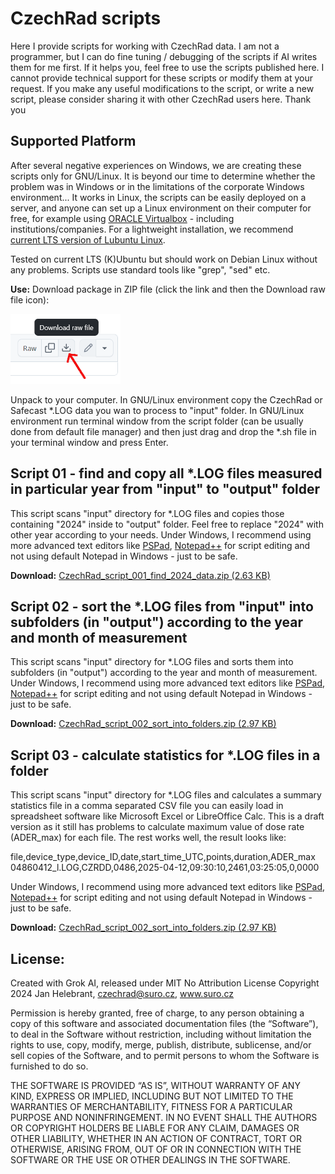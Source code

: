 # CzechRad scripts

Here I provide scripts for working with CzechRad data. I am not a programmer, but I can do fine tuning / debugging of the scripts if AI writes them for me first. If it helps you, feel free to use the scripts published here. I cannot provide technical support for these scripts or modify them at your request. If you make any useful modifications to the script, or write a new script, please consider sharing it with other CzechRad users here. Thank you

## Supported Platform

After several negative experiences on Windows, we are creating these scripts only for GNU/Linux. It is beyond our time to determine whether the problem was in Windows or in the limitations of the corporate Windows environment... It works in Linux, the scripts can be easily deployed on a server, and anyone can set up a Linux environment on their computer for free, for example using [ORACLE Virtualbox](https://www.virtualbox.org/wiki/Downloads) - including institutions/companies. For a lightweight installation, we recommend [current LTS version of Lubuntu Linux](https://lubuntu.me/downloads/).

Tested on current LTS (K)Ubuntu but should work on Debian Linux without any problems. Scripts use standard tools like "grep", "sed" etc.

**Use:**
Download package in ZIP file (click the link and then the Download raw file icon):

<img src="_images/download_raw.png" alt="Download raw file icon">

Unpack to your computer. In GNU/Linux environment copy the CzechRad or Safecast *.LOG data you wan to process to "input" folder. In GNU/Linux environment run terminal window from the script folder (can be usually done from default file manager) and then just drag and drop the *.sh file in your terminal window and press Enter.

## Script 01 - find and copy all *.LOG files measured in particular year from "input" to "output" folder

This script scans "input" directory for *.LOG files and copies those containing "2024" inside to "output" folder. Feel free to replace "2024" with other year according to your needs. Under Windows, I recommend using more advanced text editors like [PSPad](https://www.pspad.com/en/), [Notepad++](https://notepad-plus-plus.org/) for script editing and not using default Notepad in Windows - just to be safe. 

**Download:** [CzechRad_script_001_find_2024_data.zip (2.63 KB)](https://github.com/juhele/CzechRad/blob/main/SCRIPTS/CzechRad_script_001_find_2024_data.zip)

## Script 02 - sort the *.LOG files from "input" into subfolders (in "output") according to the year and month of measurement

This script scans "input" directory for *.LOG files and sorts them into subfolders (in "output") according to the year and month of measurement. Under Windows, I recommend using more advanced text editors like [PSPad](https://www.pspad.com/en/), [Notepad++](https://notepad-plus-plus.org/) for script editing and not using default Notepad in Windows - just to be safe. 

**Download:** [CzechRad_script_002_sort_into_folders.zip (2.97 KB)](https://github.com/juhele/CzechRad/blob/main/SCRIPTS/CzechRad_script_002_sort_into_folders.zip)

## Script 03 - calculate statistics for *.LOG files in a folder

This script scans "input" directory for *.LOG files and calculates a summary statistics file in a comma separated CSV file you can easily load in spreadsheet software like Microsoft Excel or LibreOffice Calc. This is a draft version as it still has problems to calculate maximum value of dose rate (ADER_max) for each file. The rest works well, the result looks like:

file,device_type,device_ID,date,start_time_UTC,points,duration,ADER_max
04860412_l.LOG,CZRDD,0486,2025-04-12,09:30:10,2461,03:25:05,0,0000

Under Windows, I recommend using more advanced text editors like [PSPad](https://www.pspad.com/en/), [Notepad++](https://notepad-plus-plus.org/) for script editing and not using default Notepad in Windows - just to be safe. 

**Download:** [CzechRad_script_002_sort_into_folders.zip (2.97 KB)](https://github.com/juhele/CzechRad/blob/main/SCRIPTS/CzechRad_script_002_sort_into_folders.zip)

## License:

Created with Grok AI, released under MIT No Attribution License
Copyright 2024 Jan Helebrant, czechrad@suro.cz, www.suro.cz

Permission is hereby granted, free of charge, to any person obtaining a copy of this software and associated documentation files (the “Software”), to deal in the Software without restriction, including without limitation the rights to use, copy, modify, merge, publish, distribute, sublicense, and/or sell copies of the Software, and to permit persons to whom the Software is furnished to do so.

THE SOFTWARE IS PROVIDED “AS IS”, WITHOUT WARRANTY OF ANY KIND, EXPRESS OR IMPLIED, INCLUDING BUT NOT LIMITED TO THE WARRANTIES OF MERCHANTABILITY, FITNESS FOR A PARTICULAR PURPOSE AND NONINFRINGEMENT. IN NO EVENT SHALL THE AUTHORS OR COPYRIGHT HOLDERS BE LIABLE FOR ANY CLAIM, DAMAGES OR OTHER LIABILITY, WHETHER IN AN ACTION OF CONTRACT, TORT OR OTHERWISE, ARISING FROM, OUT OF OR IN CONNECTION WITH THE SOFTWARE OR THE USE OR OTHER DEALINGS IN THE SOFTWARE.
